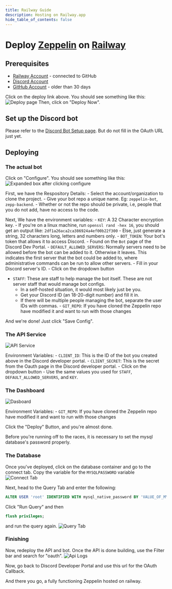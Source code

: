 ```yaml
---
title: Railway Guide
description: Hosting on Railway.app
hide_table_of_contents: false
---
```


# Deploy [Zeppelin](https://zeppelin.gg) on [Railway](https://railway.app?referralCode=VTVa-k)

## Prerequisites

- [Railway Account](https://railway.app?referralCode=VTVa-k) - connected to GitHub
- [Discord Account](https://discord.com)
- [GitHub Account](https://github.com) - older than 30 days

Click on the deploy link above. You should see something like this: ![Deploy page](/img/guides/railway/deploy_landing.png)
Then, click on "Deploy Now".

## Set up the Discord bot

Please refer to the [Discord Bot Setup page](../../discord/bot-creation/creation.md).
But do not fill in the OAuth URL just yet.

## Deploying
### The actual bot
Click on "Configure". You should see something like this: ![Expanded box after clicking configure](/img/guides/railway/bot.png)

First, we have the Respository Details:
    - Select the account/organization to clone the project.
    - Give your bot repo a unique name. Eg: `zeppelin-bot`, `zepp-backend`.
    - Whether or not the repo should be private, i.e, people that you do not add, have no access to the code.

Next, We have the environment variables:
    - `KEY`: A 32 Character encryption key.
        - If you're on a linux machine, run `openssl rand -hex 16`, you should get an output like: `2df1a26aca2ca386924a4ef00b22f300`
        - Else, just generate a string, 32 characters long, letters and numbers only.
    - `BOT_TOKEN`: Your bot's token that allows it to access Discord.
        - Found on the `Bot` page of the Discord Dev Portal.
    - `DEFAULT_ALLOWED_SERVERS`: Normally servers need to be allowed before the bot can be added to it. Otherwise it leaves. This indicates the first server that the bot could be added to, where administrative commands can be run to allow other servers.
        - Fill in your Discord server's ID.
    - Click on the dropdown button
   - `STAFF`: These are staff to help manage the bot itself. These are not server staff that would manage bot configs.
     - In a self-hosted situation, it would most likely just be you.
     - Get your Discord ID (an 18-20-digit number) and fill it in.
     - If there will be multiple people managing the bot, separate the user IDs with commas.
    - `GIT_REPO`: If you have cloned the Zeppelin repo have modified it and want to run with those changes

And we're done! Just click "Save Config".

### The API Service
![API Service](/img/guides/railway/api.png)

Environment Variables:
    - `CLIENT_ID`: This is the ID of the bot you created above in the Discord developer portal.
    - `CLIENT_SECRET`: This is the secret from the Oauth page in the Discord developer portal.
    - Click on the dropdown button
    - Use the same values you used for `STAFF`, `DEFAULT_ALLOWED_SERVERS`, and `KEY`.

### The Dashboard
![Dasboard](/img/guides/railway/api.png)

Environment Variables:
    - `GIT_REPO`: If you have cloned the Zeppelin repo have modified it and want to run with those changes

Click the "Deploy" Button, and you're almost done.

Before you're running off to the races, it is necessary to set the mysql database's password properly.

### The Database
Once you've deployed, click on the database container and go to the connect tab.
Copy the variable for the `MYSQLPASSWORD` variable
![Connect Tab](/img/guides/railway/db_connect.png)

Next, head to the Query Tab and enter the following:
```sql
ALTER USER 'root' IDENTIFIED WITH mysql_native_password BY 'VALUE_OF_MYSQL_PASSWORD';
```

Click "Run Query" and then
```sql
flush privileges;
```
and run the query again.
![Query Tab](/img/guides/railway/db_query.png)


### Finishing
Now, redeploy the API and bot.
Once the API is done building, use the Filter bar and search for "oauth".
![Api Logs](/img/guides/railway/api_logs.png)

Now, go back to Discord Developer Portal and use this url for the OAuth Callback.

And there you go, a fully functioning Zeppelin hosted on railway.
